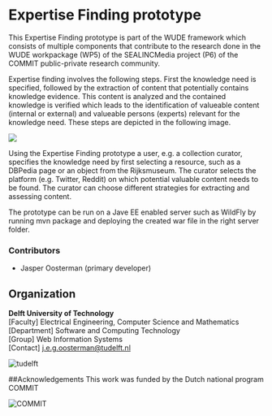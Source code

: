 Expertise Finding prototype
=====================
This Expertise Finding prototype is part of the WUDE framework which consists of multiple components that contribute to the research done in the WUDE workpackage (WP5) of the SEALINCMedia project (P6) of the COMMIT public-private research community.

Expertise finding involves the following steps. First the knowledge need is specified, followed by the extraction of content that potentially contains knowledge evidence. This content is analyzed and the contained knowledge is verified which leads to the identification of valueable content (internal or external) and valueable persons (experts) relevant for the knowledge need. These steps are depicted in the following image.

<img src="https://docs.google.com/drawings/d/1TcerCV6YxAv0d5i6tHwfzKMTYAjkVKbk9qY4HtDjBOY/pub?w=1082&amp;h=228">

Using the Expertise Finding prototype a user, e.g. a collection curator, specifies the knowledge need by first selecting a resource, such as a DBPedia page or an object from the Rijksmuseum. The curator selects the platform (e.g. Twitter, Reddit) on which potential valuable content needs to be found. The curator can choose different strategies for extracting and assessing content.

The prototype can be run on a Jave EE enabled server such as WildFly by running mvn package and deploying the created war file in the right server folder.

### Contributors
- Jasper Oosterman (primary developer)


## Organization
**Delft University of Technology** <br />
[Faculty] Electrical Engineering, Computer Science and Mathematics<br />
[Department] Software and Computing Technology <br />
[Group] Web Information Systems<br />
[Contact] j.e.g.oosterman@tudelft.nl <br />

![tudelft](http://wisserver.st.ewi.tudelft.nl/github_files/TUD.png)

##Acknowledgements
This work was funded by the Dutch national program COMMIT

![COMMIT](http://wisserver.st.ewi.tudelft.nl/github_files/COMMIT.png)

